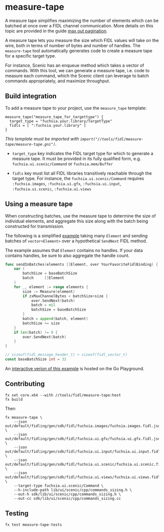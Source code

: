 # measure-tape

A measure tape simplifies maximizing the number of elements which can be batched
at once over a FIDL channel communication. More details on this topic are
provided in the guide [max out pagination].

A measure tape lets you measure the size which FIDL values will take on the
wire, both in terms of number of bytes and number of handles. The
`measure-tape` tool automatically generates code to create a measure tape for a
specific target type.

For instance, Scenic has an enqueue method which takes a vector of commands.
With this tool, we can generate a measure tape, i.e. code to measure each
command, which the Scenic client can leverage to batch commands appropriately,
and maximize throughput.

## Build integration

To add a measure tape to your project, use the `measure_tape` template:

```gn
measure_tape("measure_tape_for_targettype") {
  target_type = "fuchsia.your.library/TargetType"
  fidls = [ ":fuchsia.your.library" ]
}
```

_This template must be imported with
`import("//tools/fidl/measure-tape/measure-tape.gni")`._

 * `target_type` key indicates the FIDL target type for which to generate a
   measure tape. It must be provided in its fully qualified form, e.g.
   `fuchsia.ui.scenic/Command` or `fuchsia.mem/Buffer`

 * `fidls` key must list all FIDL libraries transitively reachable through the
   target type. For instance, the `fuchsia.ui.scenic/Command` requires
   `:fuchsia.images`, `:fuchsia.ui.gfx`, `:fuchsia.ui.input`,
   `:fuchsia.ui.scenic`, `:fuchsia.ui.views`

## Using a measure tape

When constructing batches, use the measure tape to determine the size of
individual elements, and aggregate this size along with the batch being
constructed for transmission.

The following is a simplified [example][go-example] taking many `Element` and
sending batches of `vector<Element>` over a hypothetical `SendNext` FIDL method.

The example assumes that `Element` contains no handles. If your data contains
handles, be sure to also aggregate the handle count.

```go
func sendInBatches(elements []Element, over YourFavoriteFidlBinding) {
	var (
		batchSize = baseBatchSize
		batch     []Element
	)
	for _, element := range elements {
		size := Measure(element)
		if zxMaxChannelBytes < batchSize+size {
			over.SendNext(batch)
			batch = nil
			batchSize = baseBatchSize
		}
		batch = append(batch, element)
		batchSize += size
	}
	if len(batch) != 0 {
		over.SendNext(batch)
	}
}

// sizeof(fidl_message_header_t) + sizeof(fidl_vector_t)
const baseBatchSize int = 32
```

An [interactive verion of this example][go-example] is hosted on the Go
Playground.

## Contributing

    fx set core.x64 --with //tools/fidl/measure-tape:host
    fx build

Then

    fx measure-tape \
        --json out/default/fidling/gen/sdk/fidl/fuchsia.images/fuchsia.images.fidl.json \
        --json out/default/fidling/gen/sdk/fidl/fuchsia.ui.gfx/fuchsia.ui.gfx.fidl.json \
        --json out/default/fidling/gen/sdk/fidl/fuchsia.ui.input/fuchsia.ui.input.fidl.json \
        --json out/default/fidling/gen/sdk/fidl/fuchsia.ui.scenic/fuchsia.ui.scenic.fidl.json \
        --json out/default/fidling/gen/sdk/fidl/fuchsia.ui.views/fuchsia.ui.views.fidl.json \
        --target-type fuchsia.ui.scenic/Command \
        --h-include-path lib/ui/scenic/cpp/commands_sizing.h \
        --out-h sdk/lib/ui/scenic/cpp/commands_sizing.h \
        --out-cc sdk/lib/ui/scenic/cpp/commands_sizing.cc

## Testing

```
fx test measure-tape-tests
```

<!-- xrefs -->
[max out pagination]: /docs/development/languages/fidl/guides/max-out-pagination.md
[go-example]: https://play.golang.org/p/KODYMAEg88L
